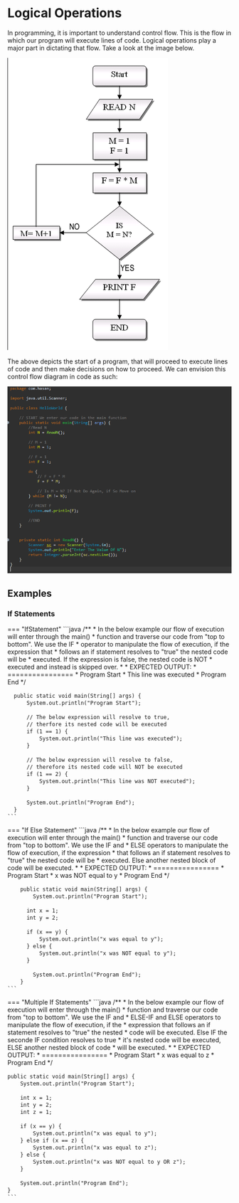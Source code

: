 # Logical Operations

In programming, it is important to understand control flow. This is the flow in which our program will execute lines of code. Logical operations play a major
part in dictating that flow. Take a look at the image below.

![control flow](../assets/control-flow.png)

The above depicts the start of a program, that will proceed to execute lines of code and then make decisions on how to proceed. We can envision this 
control flow diagram in code as such:

![control flow in code](../assets/control-in-code.png)

## Examples

### If Statements

=== "IfStatement"
    ```java
      /**
       *  In the below example our flow of execution will enter through the main() 
       *  function and traverse our code from "top to bottom". We use the IF 
       *  operator to manipulate the flow of execution, if the expression that
       *  follows an if statement resolves to "true" the nested code will be
       *  executed. If the expression is false, the nested code is NOT
       *  executed and instead is skipped over.
       *
       *  EXPECTED OUTPUT:
       *  ================
       *  Program Start
       *  This line was executed
       *  Program End
       */

      public static void main(String[] args) {
          System.out.println("Program Start");

          // The below expression will resolve to true, 
          // therfore its nested code will be executed
          if (1 == 1) {
              System.out.println("This line was executed");
          }

          // The below expression will resolve to false,
          // therefore its nested code will NOT be executed
          if (1 == 2) {
              System.out.println("This line was NOT executed");
          }

          System.out.println("Program End");
      }
    ```
=== "If Else Statement"
    ```java
        /**
         *  In the below example our flow of execution will enter through the main()
         *  function and traverse our code from "top to bottom". We use the IF and
         *  ELSE operators to manipulate the flow of execution, if the expression
         *  that follows an if statement resolves to "true" the nested code will be
         *  executed. Else another nested block of code will be executed.
         *
         *  EXPECTED OUTPUT:
         *  ================
         *  Program Start
         *  x was NOT equal to y
         *  Program End
         */

        public static void main(String[] args) {
            System.out.println("Program Start");

          int x = 1;
          int y = 2;

          if (x == y) {
              System.out.println("x was equal to y");
          } else {
              System.out.println("x was NOT equal to y");
          }

            System.out.println("Program End");
        }
    ```
=== "Multiple If Statements"
    ```java
    /**
     *  In the below example our flow of execution will enter through the main()
     *  function and traverse our code from "top to bottom". We use the IF and
     *  ELSE-IF and ELSE operators to manipulate the flow of execution, if the
     *  expression that follows an if statement resolves to "true" the nested
     *  code will be executed. Else IF the seconde IF condition resolves to true
     *  it's nested code will be executed, ELSE another nested block of code
     *  will be executed.
     *
     *  EXPECTED OUTPUT:
     *  ================
     *  Program Start
     *  x was equal to z
     *  Program End
     */

    public static void main(String[] args) {
        System.out.println("Program Start");

        int x = 1;
        int y = 2;
        int z = 1;

        if (x == y) {
            System.out.println("x was equal to y");
        } else if (x == z) {
            System.out.println("x was equal to z");
        } else {
            System.out.println("x was NOT equal to y OR z");
        }

        System.out.println("Program End");
    }
    ```